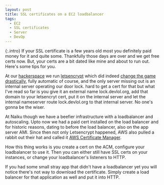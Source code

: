 ```yaml
---
layout: post
title: SSL certificates on a EC2 loadbalancer
tags:
  - EC2
  - SSL certificates
  - Server
  - DevOp
---
```


{:.intro}
  If your SSL certificate is a few years old most you definitely paid money for it and quite some.
  Thankfully those days are over and we get free certs now. But, your certs are a bit dated like mine and about to run out.
  Here's some tips for you.

At our [hackerspace](http://devlol.org) we run [letsencrypt](https://letsencrypt.org) which did indeed [change the game
drastically](https://torquemag.io/2016/10/why-lets-encrypt-has-completely-changed-the-ssl-landscape/), fully automatic of course, and the only server missing out is an
internal server operating our door lock. hard to get a cert for that but what I've read so far is you give it an external
name lock.devlol.org, add that domain to your letsencryt cert, put it on the internal server and let the internal nameserver
route lock.devlol.org to that internal server. No one's gonna be the wiser.

At Naiku though we have a beefier infrastructure with a loadbalancer and autoscaling. Upto now we had a paid cert installed
on the load balancer and for historic reasons, dating to before the load balancer, also on the app server AMI.
Since then not only Letsencrypt happened, AWS also pulled a rabbit out their hat and called it [AWS Certificate Manager](https://docs.aws.amazon.com/acm/latest/userguide/acm-overview.html).

How this thing works is you create a cert on the ACM, configure your loadbalancer to use it. Then you can either still have
SSL certs on your instances, or change your loadbalancer's listeners to HTTP.

If you had some small stray app that didn't have a loadbalancer yet you will notice there's not way to download the certificate.
Simply create a load balancer for that application as well and put it into HTTP.
